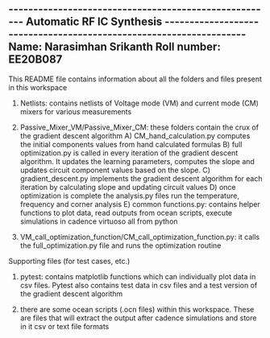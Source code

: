 ------------------------------------------------------ Automatic RF IC Synthesis -------------------------------------------------------------------
Name: Narasimhan Srikanth
Roll number: EE20B087
----------------------------------------------------------------------------------------------------------------------------------------------------
This README file contains information about all the folders and files present in this workspace
1) Netlists: contains netlists of Voltage mode (VM) and current mode (CM) mixers for various measurements 

2) Passive_Mixer_VM/Passive_Mixer_CM: these folders contain the crux of the gradient descent algorithm
    A) CM_hand_calculation.py computes the initial components values from hand calculated formulas
    B) full optimization.py is called in every iteration of the gradient descent algorithm. It updates the learning parameters, computes the slope and updates circuit component values based on the slope.
    C) gradient_descent.py implements the gradient descent algorithm for each iteration by calculating slope and updating circuit values
    D) once optimization is complete the analysis.py files run the temperature, frequency and corner analysis
    E) common functions.py: contains helper functions to plot data, read outputs from ocean scripts, execute simulations in cadence virtuoso all from python

3) VM_call_optimization_function/CM_call_optimization_function.py: it calls the full_optimization.py file and runs the optimization routine


Supporting files (for test cases, etc.)
1) pytest: contains matplotlib functions which can individually plot data in csv files. Pytest also contains test data in csv files and a test version of the gradient descent algorithm

2) there are some ocean scripts (.ocn files) within this workspace. These are files that will extract the output after cadence simulations and store in it csv or text file formats

